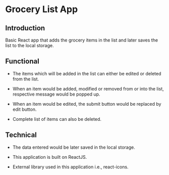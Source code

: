 # Grocery List App

## Introduction

Basic React app that adds the grocery items in the list and later saves the list to the local storage.

## Functional

*   The items which will be added in the list can either be edited or deleted from the list.

*   When an item would be added, modified or removed from or into the list, respective message would be popped up.

*   When an item would be edited, the submit button would be replaced by edit button.  

*   Complete list of items can also be deleted.

## Technical

*   The data entered would be later saved in the local storage.

*   This application is built on ReactJS.

*   External library used in this application i.e., react-icons.



